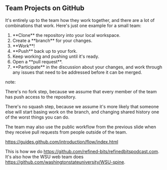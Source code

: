 ## Team Projects on GitHub

It's entirely up to the team how they work together, and there are a lot of combinations that work. Here's just one example for a small team:

<ol>
    <li class="fragment">**Clone** the repository into your local workspace.</li>
    <li class="fragment">Create a **branch** for your changes.</li>
    <li class="fragment">**Work**!</li>
    <li class="fragment">**Push** back up to your fork.</li>
    <li class="fragment">Keep working and pushing until it's ready.</li>
    <li class="fragment">Open a **pull request**.</li>
    <li class="fragment">**Participate** in the discussion about your changes, and work through any issues that need to be addressed before it can be merged.</li>
</ol>

note:

There's no fork step, because we assume that every member of the team has push access to the repository.

There's no squash step, because we assume it's more likely that someone else will start basing work on the branch, and changing shared history one of the worst things you can do.

The team may also use the public workflow from the previous slide when they receive pull requests from people outside of the team.

https://guides.github.com/introduction/flow/index.html

This is how we do https://github.com/refined-bits/refinedbitspodcast.com. It's also how the WSU web team does https://github.com/washingtonstateuniversity/WSU-spine.
